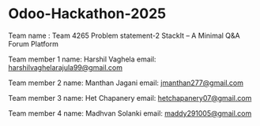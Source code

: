 # Odoo-Hackathon-2025

Team name : Team 4265
Problem statement-2  StackIt – A Minimal Q&A Forum Platform

Team member 1
name: Harshil Vaghela
email: harshilvaghelarajula99@gmail.com

Team member 2
name: Manthan Jagani
email: jmanthan277@gmail.com 

Team member 3
name: Het Chapanery
email: hetchapanery07@gmail.com 

Team member 4
name: Madhvan Solanki
email: maddy291005@gmail.com 
